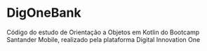# DigOneBank

Código do estudo de Orientação a Objetos em Kotlin do Bootcamp Santander Mobile, realizado pela plataforma Digital Innovation One
